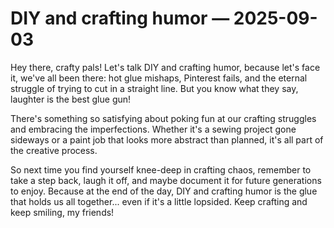 # DIY and crafting humor — 2025-09-03

Hey there, crafty pals! Let's talk DIY and crafting humor, because let's face it, we've all been there: hot glue mishaps, Pinterest fails, and the eternal struggle of trying to cut in a straight line. But you know what they say, laughter is the best glue gun! 

There's something so satisfying about poking fun at our crafting struggles and embracing the imperfections. Whether it's a sewing project gone sideways or a paint job that looks more abstract than planned, it's all part of the creative process. 

So next time you find yourself knee-deep in crafting chaos, remember to take a step back, laugh it off, and maybe document it for future generations to enjoy. Because at the end of the day, DIY and crafting humor is the glue that holds us all together... even if it's a little lopsided. Keep crafting and keep smiling, my friends!